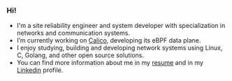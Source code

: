 ### Hi!

- I'm a site reliability engineer and system developer with specialization in networks and communication systems.
- I’m currently working on [Calico], developing its eBPF data plane.
- I enjoy studying, building and developing network systems using Linux, C, Golang, and other open source solutions.
- You can find more information about me in my [resume] and in my [Linkedin] profile.

[website]: https://mazdak.xyz
[Calico]: https://github.com/projectcalico/calico
[resume]: https://github.com/mazdakn/mazdakn.github.io/blob/main/content/posts/resume.md
[Linkedin]: https://www.linkedIn.com/in/mazdakn/
